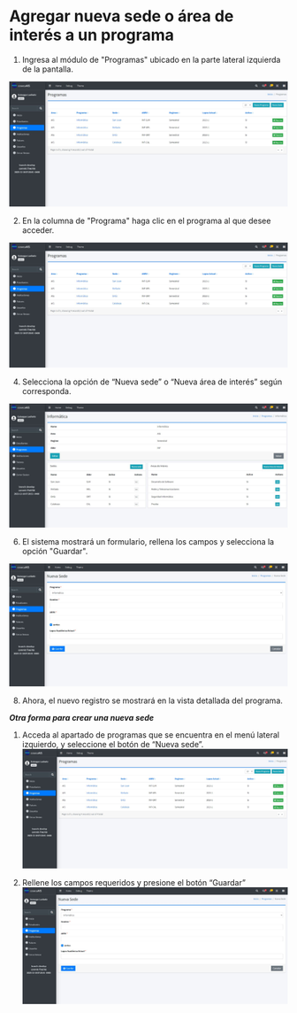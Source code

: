# Agregar nueva sede o área de interés a un programa

1. Ingresa al módulo de "Programas" ubicado en la parte lateral izquierda de la pantalla.
   
![Modulo programas](/docs/resources/sede_1.jpg)

2. En la columna de "Programa" haga clic en el programa al que desee acceder.
   
![Modulo programas](/docs/resources/sede_1.jpg)

4. Selecciona la opción de “Nueva sede” o “Nueva área de interés” según corresponda.
   
![Modulo programas](/docs/resources/sede_2.jpg)

6. El sistema mostrará un formulario, rellena los campos y selecciona la opción "Guardar".
   
![Modulo programas](/docs/resources/sede_3.jpg)

8. Ahora, el nuevo registro se mostrará en la vista detallada del programa.


___Otra forma para crear una nueva sede___

1. Acceda al apartado de programas que se encuentra en el menú lateral izquierdo, y seleccione el botón de “Nueva sede”.
![Modulo programas](/docs/resources/ps_1.jpg)

2. Rellene los campos requeridos y presione el botón “Guardar”
![Modulo programas](/docs/resources/ps_2.jpg)

